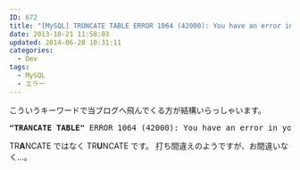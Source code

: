 ```yaml
---
ID: 672
title: "[MySQL] TRUNCATE TABLE ERROR 1064 (42000): You have an error in your SQL syntax;"
date: 2013-10-21 11:58:03
updated: 2014-06-20 10:31:11
categories:
  - Dev
tags:
  - MySQL
  - エラー
---
```


こういうキーワードで当ブログへ飛んでくる方が結構いらっしゃいます。

<pre><strong>"TRANCATE TABLE"</strong> ERROR 1064 (42000): You have an error in your SQL syntax;</pre>

<!--more-->

TR<b>A</b>NCATE ではなく TR<b>U</b>NCATE です。
打ち間違えのようですが、お間違いなく…。
